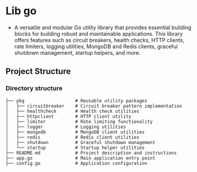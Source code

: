 # Lib go

- A versatile and modular Go utility library that provides essential building blocks for building robust and maintainable applications.
This library offers features such as circuit breakers, health checks, HTTP clients, rate limiters, logging utilities, 
MongoDB and Redis clients, graceful shutdown management, startup helpers, and more.

## Project Structure

### Directory structure

```text
├── pkg                   # Reusable utility packages
│   ├── circuitbreaker    # Circuit breaker pattern implementation
│   ├── healthcheck       # Health check utilities
│   ├── httpclient        # HTTP client utility
│   ├── limiter           # Rate limiting functionality
│   ├── logger            # Logging utilities
│   ├── mongodb           # MongoDB client utilities
│   ├── redis             # Redis client utilities
│   ├── shutdown          # Graceful shutdown management
│   └── startup           # Startup helper utilities
├── README.md             # Project description and instructions
├── app.go                # Main application entry point
├── config.go             # Application configuration
```

